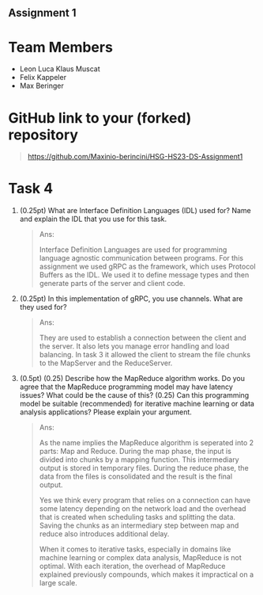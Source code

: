 Assignment 1
------------

# Team Members
- Leon Luca Klaus Muscat
- Felix Kappeler
- Max Beringer

# GitHub link to your (forked) repository

   >https://github.com/Maxinio-berincini/HSG-HS23-DS-Assignment1

# Task 4

1. (0.25pt) What are Interface Definition Languages (IDL) used for? Name and explain the IDL that you use for this task.
   >Ans: 
   > 
   > Interface Definition Languages are used for programming language agnostic communication between programs.
   > For this assignment we used gRPC as the framework, which uses Protocol Buffers as the IDL. We used it to define message types and then generate parts of the server and client code.  
2. (0.25pt) In this implementation of gRPC, you use channels. What are they used for?
   >Ans: 
   > 
   > They are used to establish a connection between the client and the server. It also lets you manage error handling and load balancing.
   > In task 3 it allowed the client to stream the file chunks to the MapServer and the ReduceServer. 
3. (0.5pt)
   (0.25) Describe how the MapReduce algorithm works. Do you agree that the MapReduce programming model may have latency issues? What could be the cause of this?
   (0.25) Can this programming model be suitable (recommended) for iterative machine learning or data analysis applications? Please explain your argument.
   >Ans: 
   > 
   > As the name implies the MapReduce algorithm is seperated into 2 parts: Map and Reduce. During the map phase, the input is divided into chunks by a mapping function. This intermediary output is stored in temporary files. During the reduce phase, the data from the files is consolidated and the result is the final output.
   >
   >Yes we think every program that relies on a connection can have some latency depending on the network load and the overhead that is created when scheduling tasks and splitting the data. Saving the chunks as an intermediary step between map and reduce also introduces additional delay.
   > 
   > When it comes to iterative tasks, especially in domains like machine learning or complex data analysis, MapReduce is not optimal. With each iteration, the overhead of MapReduce explained previously compounds, which makes it impractical on a large scale.
